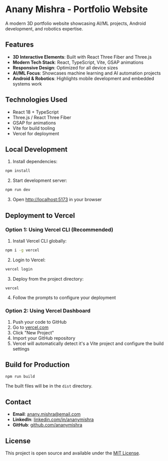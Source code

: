 # Anany Mishra - Portfolio Website

A modern 3D portfolio website showcasing AI/ML projects, Android development, and robotics expertise.

## Features

- **3D Interactive Elements**: Built with React Three Fiber and Three.js
- **Modern Tech Stack**: React, TypeScript, Vite, GSAP animations
- **Responsive Design**: Optimized for all device sizes
- **AI/ML Focus**: Showcases machine learning and AI automation projects
- **Android & Robotics**: Highlights mobile development and embedded systems work

## Technologies Used

- React 18 + TypeScript
- Three.js / React Three Fiber
- GSAP for animations
- Vite for build tooling
- Vercel for deployment

## Local Development

1. Install dependencies:
```bash
npm install
```

2. Start development server:
```bash
npm run dev
```

3. Open [http://localhost:5173](http://localhost:5173) in your browser

## Deployment to Vercel

### Option 1: Using Vercel CLI (Recommended)

1. Install Vercel CLI globally:
```bash
npm i -g vercel
```

2. Login to Vercel:
```bash
vercel login
```

3. Deploy from the project directory:
```bash
vercel
```

4. Follow the prompts to configure your deployment

### Option 2: Using Vercel Dashboard

1. Push your code to GitHub
2. Go to [vercel.com](https://vercel.com)
3. Click "New Project"
4. Import your GitHub repository
5. Vercel will automatically detect it's a Vite project and configure the build settings

## Build for Production

```bash
npm run build
```

The built files will be in the `dist` directory.

## Contact

- **Email**: anany.mishra@email.com
- **LinkedIn**: [linkedin.com/in/ananymishra](https://linkedin.com/in/ananymishra)
- **GitHub**: [github.com/ananymishra](https://github.com/ananymishra)

## License

This project is open source and available under the [MIT License](LICENSE).

